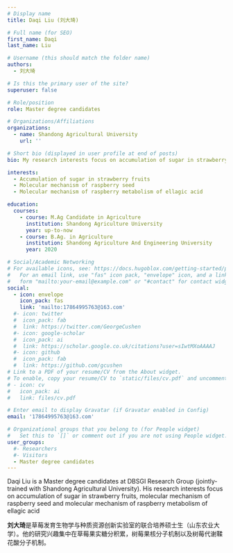 ```yaml
---
# Display name
title: Daqi Liu (刘大琦)

# Full name (for SEO)
first_name: Daqi
last_name: Liu

# Username (this should match the folder name)
authors:
  - 刘大琦

# Is this the primary user of the site?
superuser: false

# Role/position
role: Master degree candidates

# Organizations/Affiliations
organizations:
  - name: Shandong Agricultural University
    url: ''

# Short bio (displayed in user profile at end of posts)
bio: My research interests focus on accumulation of sugar in strawberry fruits, molecular mechanism of raspberry seed  and molecular mechanism of raspberry metabolism of ellagic acid

interests:
  - Accumulation of sugar in strawberry fruits 
  - Molecular mechanism of raspberry seed 
  - Molecular mechanism of raspberry metabolism of ellagic acid

education:
  courses:
    - course: M.Ag Candidate in Agriculture
      institution: Shandong Agriculture University
      year: up-to-now
    - course: B.Ag. in Agriculture
      institution: Shandong Agriculture And Engineering University
      year: 2020

# Social/Academic Networking
# For available icons, see: https://docs.hugoblox.com/getting-started/page-builder/#icons
#   For an email link, use "fas" icon pack, "envelope" icon, and a link in the
#   form "mailto:your-email@example.com" or "#contact" for contact widget.
social:
  - icon: envelope
    icon_pack: fas
    link: 'mailto:17864995763@163.com'
  #- icon: twitter
  #  icon_pack: fab
  #  link: https://twitter.com/GeorgeCushen
  #- icon: google-scholar
  #  icon_pack: ai
  #  link: https://scholar.google.co.uk/citations?user=sIwtMXoAAAAJ
  #- icon: github
  #  icon_pack: fab
  #  link: https://github.com/gcushen
# Link to a PDF of your resume/CV from the About widget.
# To enable, copy your resume/CV to `static/files/cv.pdf` and uncomment the lines below.
# - icon: cv
#   icon_pack: ai
#   link: files/cv.pdf

# Enter email to display Gravatar (if Gravatar enabled in Config)
email: '17864995763@163.com'

# Organizational groups that you belong to (for People widget)
#   Set this to `[]` or comment out if you are not using People widget.
user_groups:
  #- Researchers
  #- Visitors
  - Master degree candidates
---
```


Daqi Liu is a Master degree candidates at DBSGI Research Group (jointly-trained with Shandong Agricultural University). His research interests focus on accumulation of sugar in strawberry fruits, molecular mechanism of raspberry seed  and molecular mechanism of raspberry metabolism of ellagic acid

**刘大琦**是草莓发育生物学与种质资源创新实验室的联合培养硕士生（山东农业大学）。他的研究兴趣集中在草莓果实糖分积累，树莓果核分子机制以及树莓代谢鞣花酸分子机制。